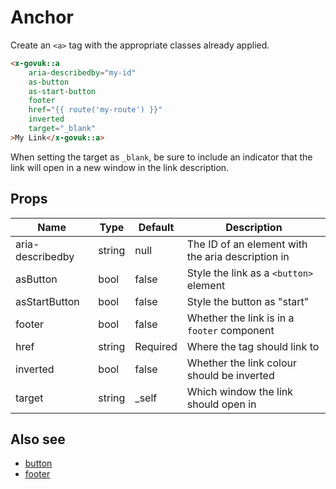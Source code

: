 # Anchor

Create an `<a>` tag with the appropriate classes already applied.

```html
<x-govuk::a
    aria-describedby="my-id"
    as-button
    as-start-button
    footer
    href="{{ route('my-route') }}"
    inverted
    target="_blank"
>My Link</x-govuk::a>
```

When setting the target as `_blank`, be sure to include an indicator that the link will open in a new window in the link description. 

## Props

| Name             | Type   | Default  | Description                                       |
|------------------| ------ |----------|---------------------------------------------------|
| aria-describedby | string | null | The ID of an element with the aria description in |
| asButton         | bool   | false    | Style the link as a `<button>` element            |
| asStartButton    | bool   | false    | Style the button as "start"                       |
| footer           | bool   | false    | Whether the link is in a `footer` component       |
| href             | string | Required | Where the tag should link to                      |
| inverted         | bool   | false    | Whether the link colour should be inverted        |
| target           | string | _self    | Which window the link should open in              |

## Also see

* [button](button.md)
* [footer](footer.md)
